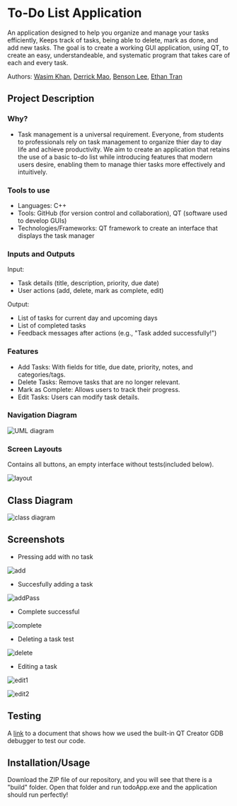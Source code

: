 # To-Do List Application
An application designed to help you organize and manage your tasks efficiently, Keeps track of tasks, being able to delete, mark as done, and add new tasks.
The goal is to create a working GUI application, using QT, to create an easy, understandeable, and systematic program that takes care of each and every task.
 
Authors: [Wasim Khan](https://github.com/WasimKhan034), [Derrick Mao](https://github.com/Derrick-Mao), [Benson Lee](https://github.com/roomba-s9), [Ethan Tran](https://github.com/stutterk1d)

## Project Description
### Why?
* Task management is a universal requirement.  Everyone, from students to professionals rely on task management to organize thier day to day life and achieve productivity.  We aim to create an application that   retains the use of a basic to-do list while introducing features that modern users desire, enabling them to manage thier tasks more effectively and intuitively.
### Tools to use
* Languages: C++
* Tools: GitHub (for version control and collaboration), QT (software used to develop GUIs)
* Technologies/Frameworks: QT framework to create an interface that displays the task manager
### Inputs and Outputs
Input:
* Task details (title, description, priority, due date)
* User actions (add, delete, mark as complete, edit)

Output:
* List of tasks for current day and upcoming days
* List of completed tasks
* Feedback messages after actions (e.g., "Task added successfully!")
### Features

* Add Tasks: With fields for title, due date, priority, notes, and categories/tags.
* Delete Tasks: Remove tasks that are no longer relevant.
* Mark as Complete: Allows users to track their progress.
* Edit Tasks: Users can modify task details.

### Navigation Diagram
![UML diagram](https://github.com/cs100/final-project-poopoopeepee/assets/134977057/0cdeb751-05ea-45df-98b3-44adaa42d478)


### Screen Layouts
Contains all buttons, an empty interface without tests(included below).


![layout](https://github.com/cs100/final-project-poopoopeepee/assets/134977057/5a80ad31-e1f0-43c7-8a94-f1e512a32508)


## Class Diagram
![class diagram](https://github.com/cs100/final-project-poopoopeepee/assets/134977057/f85afe56-c0d9-43c9-99cc-f3d193b18f41)


 
 ## Screenshots
 
 * Pressing add with no task
 
 
 ![add](https://github.com/cs100/final-project-poopoopeepee/assets/134977057/aca5ea05-d8e7-4a41-9a53-c2b8ee59671f)


 * Succesfully adding a task

 
 ![addPass](https://github.com/cs100/final-project-poopoopeepee/assets/134977057/04931192-bf59-4965-88eb-45af1cc36352)


 * Complete successful


 ![complete](https://github.com/cs100/final-project-poopoopeepee/assets/134977057/1be9dfe2-ef6a-4166-b4c3-b8cce9795278)


 * Deleting a task test


 ![delete](https://github.com/cs100/final-project-poopoopeepee/assets/134977057/c86df24b-0ce6-425b-a55a-9a39c0c3298a)


 * Editing a task

 ![edit1](https://github.com/cs100/final-project-poopoopeepee/assets/134977057/86ff075b-d50f-4915-bf19-0ae749e46641)

 ![edit2](https://github.com/cs100/final-project-poopoopeepee/assets/134977057/432ff386-adfd-477a-9622-ea50f573a311)


 ## Testing
 A [link](https://docs.google.com/document/d/1xxnJyCJz1eDI3-EXb4G7AvZ5np_LuSaxOAiUBP3dAu0/edit) to a document that shows how we used the built-in QT Creator GDB debugger to test our code.
 

 ## Installation/Usage
 Download the ZIP file of our repository, and you will see that there is a "build" folder. Open that folder and run todoApp.exe and the application should run perfectly!
 

